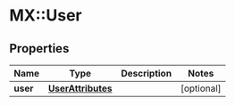 # MX::User

## Properties
Name | Type | Description | Notes
------------ | ------------- | ------------- | -------------
**user** | [**UserAttributes**](UserAttributes.md) |  | [optional] 


